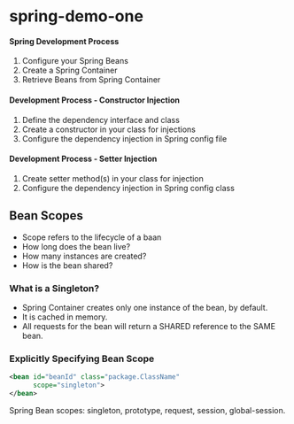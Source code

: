 spring-demo-one
===============

#### Spring Development Process
1. Configure your Spring Beans
2. Create a Spring Container
3. Retrieve Beans from Spring Container

#### Development Process - Constructor Injection

1. Define the dependency interface and class
2. Create a constructor in your class for injections
3. Configure the dependency injection in Spring config file

#### Development Process - Setter Injection

1. Create setter method(s) in your class for injection
2. Configure the dependency injection in Spring config class


Bean Scopes
-----------
* Scope refers to the lifecycle of a baan
* How long does the bean live?
* How many instances are created?
* How is the bean shared?

### What is a Singleton?
* Spring Container creates only one instance of the bean, by default.
* It is cached in memory.
* All requests for the bean will return a SHARED reference to the SAME bean.

### Explicitly Specifying Bean Scope
```XML
<bean id="beanId" class="package.ClassName"
      scope="singleton">
</bean>
```
Spring Bean scopes: singleton, prototype, request, session, global-session.
